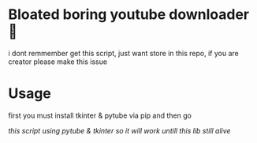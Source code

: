 # Bloated boring youtube downloader🐍

i dont remmember get this script, just want store in this repo, if you are creator please make this issue

# Usage 

first you must install tkinter & pytube via pip and then go 

*this script using pytube & tkinter so it will work untill this lib still alive*
